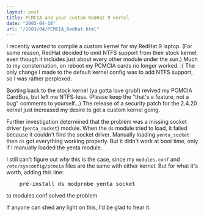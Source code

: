 ```yaml
---
layout: post
title: PCMCIA and your custom RedHat 9 kernel
date: "2003-04-18"
url: "/2003/04/PCMCIA_Redhat.html"
---
```


I recently wanted to compile a custom kernel for my RedHat 9 laptop.
(For some reason, RedHat decided to omit NTFS support from their stock
kernel, even though it includes just about every other module under
the sun.) Much to my consternation, on reboot my PCMCIA cards no
longer worked. :( The only change I made to the default kernel config
was to add NTFS support, so I was rather perplexed.

Booting back to the stock kernel (ya gotta love grub!) revived my
PCMCIA CardBus, but left me NTFS-less. (Please keep the "that's a
feature, not a bug" comments to yourself...) The release of a security
patch for the 2.4.20 kernel just increased my desire to get a custom
kernel going.

Further investigation determined that the problem was a missing socket
driver (`yenta_socket`) module. When the `ds` module tried to load, it
failed because it couldn't find the socket driver. Manually loading
`yenta_socket` then `ds` got everything working properly. But it
didn't work at boot time, only if I manually loaded the yenta module.

I still can't figure out _why_ this is the case, since my
`modules.conf` and `/etc/sysconfig/pcmcia` files are the same with
either kernel. But for what it's worth, adding this line:

<pre>
    pre-install ds modprobe yenta_socket
</pre>

to modules.conf solved the problem.

If anyone can shed any light on this, I'd be glad to hear it.

